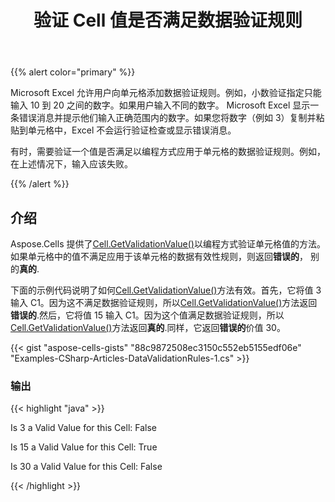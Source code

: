 ﻿---
title: 验证 Cell 值是否满足数据验证规则
type: docs
weight: 210
url: /zh/net/verify-that-cell-value-satisfies-data-validation-rules/
---
{{% alert color="primary" %}} 

Microsoft Excel 允许用户向单元格添加数据验证规则。例如，小数验证指定只能输入 10 到 20 之间的数字。如果用户输入不同的数字。 Microsoft Excel 显示一条错误消息并提示他们输入正确范围内的数字。如果您将数字（例如 3）复制并粘贴到单元格中，Excel 不会运行验证检查或显示错误消息。

有时，需要验证一个值是否满足以编程方式应用于单元格的数据验证规则。例如，在上述情况下，输入应该失败。

{{% /alert %}} 
## **介绍**
Aspose.Cells 提供了[Cell.GetValidationValue()](https://reference.aspose.com/cells/net/aspose.cells/cell/methods/getvalidationvalue)以编程方式验证单元格值的方法。如果单元格中的值不满足应用于该单元格的数据有效性规则，则返回**错误的**， 别的**真的**.

下面的示例代码说明了如何[Cell.GetValidationValue()](https://reference.aspose.com/cells/net/aspose.cells/cell/methods/getvalidationvalue)方法有效。首先，它将值 3 输入 C1。因为这不满足数据验证规则，所以[Cell.GetValidationValue()](https://reference.aspose.com/cells/net/aspose.cells/cell/methods/getvalidationvalue)方法返回**错误的**.然后，它将值 15 输入 C1。因为这个值满足数据验证规则，所以[Cell.GetValidationValue()](https://reference.aspose.com/cells/net/aspose.cells/cell/methods/getvalidationvalue)方法返回**真的**.同样，它返回**错误的**价值 30。



{{< gist "aspose-cells-gists" "88c9872508ec3150c552eb5155edf06e" "Examples-CSharp-Articles-DataValidationRules-1.cs" >}}
### **输出**
{{< highlight "java" >}}

 Is 3 a Valid Value for this Cell: False

Is 15 a Valid Value for this Cell: True

Is 30 a Valid Value for this Cell: False

{{< /highlight >}}
